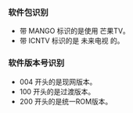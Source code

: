### 软件包识别

+ 带 MANGO 标识的是使用 芒果TV。
+ 带 ICNTV 标识的是 未来电视 的。

### 软件版本号识别

+ 004 开头的是现网版本。
+ 100 开头的是过渡版本。
+ 200 开头的是统一ROM版本。